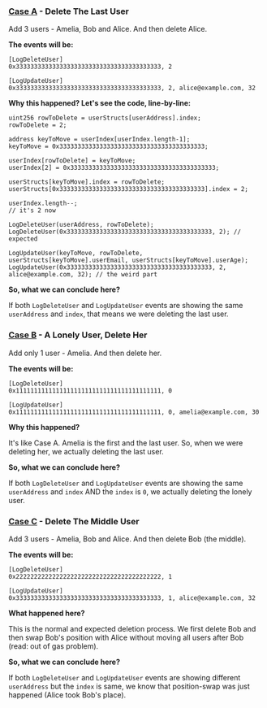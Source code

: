### [Case A](./user_crud_case_a.js) - Delete The Last User

Add 3 users - Amelia, Bob and Alice. And then delete Alice.

**The events will be:**

```
[LogDeleteUser]
0x3333333333333333333333333333333333333333, 2

[LogUpdateUser]
0x3333333333333333333333333333333333333333, 2, alice@example.com, 32
```

**Why this happened? Let's see the code, line-by-line:**

```
uint256 rowToDelete = userStructs[userAddress].index;
rowToDelete = 2;

address keyToMove = userIndex[userIndex.length-1];
keyToMove = 0x3333333333333333333333333333333333333333;

userIndex[rowToDelete] = keyToMove;
userIndex[2] = 0x3333333333333333333333333333333333333333;

userStructs[keyToMove].index = rowToDelete;
userStructs[0x3333333333333333333333333333333333333333].index = 2;

userIndex.length--;
// it's 2 now

LogDeleteUser(userAddress, rowToDelete);
LogDeleteUser(0x3333333333333333333333333333333333333333, 2); // expected

LogUpdateUser(keyToMove, rowToDelete, userStructs[keyToMove].userEmail, userStructs[keyToMove].userAge);
LogUpdateUser(0x3333333333333333333333333333333333333333, 2, alice@example.com, 32); // the weird part
```

**So, what we can conclude here?**

If both `LogDeleteUser` and `LogUpdateUser` events are showing the same `userAddress` and `index`, that means we were deleting the last user.

### [Case B](./user_crud_case_b.js) - A Lonely User, Delete Her

Add only 1 user - Amelia. And then delete her.

**The events will be:**

```
[LogDeleteUser]
0x1111111111111111111111111111111111111111, 0

[LogUpdateUser]
0x1111111111111111111111111111111111111111, 0, amelia@example.com, 30
```

**Why this happened?**

It's like Case A. Amelia is the first and the last user. So, when we were deleting her, we actually deleting the last user.

**So, what we can conclude here?**

If both `LogDeleteUser` and `LogUpdateUser` events are showing the same `userAddress` and `index` AND the `index` is `0`, we actually deleting the lonely user.

### [Case C](./user_crud_case_c.js) - Delete The Middle User

Add 3 users - Amelia, Bob and Alice. And then delete Bob (the middle).

**The events will be:**

```
[LogDeleteUser]
0x2222222222222222222222222222222222222222, 1

[LogUpdateUser]
0x3333333333333333333333333333333333333333, 1, alice@example.com, 32
```

**What happened here?**

This is the normal and expected deletion process. We first delete Bob and then swap Bob's position with Alice without moving all users after Bob (read: out of gas problem).

**So, what we can conclude here?**

If both `LogDeleteUser` and `LogUpdateUser` events are showing different `userAddress` but the `index` is same, we know that position-swap was just happened (Alice took Bob's place).
